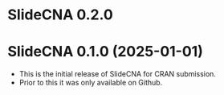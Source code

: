 # SlideCNA 0.2.0

# SlideCNA 0.1.0 (2025-01-01)

* This is the initial release of SlideCNA for CRAN submission.
* Prior to this it was only available on Github.
